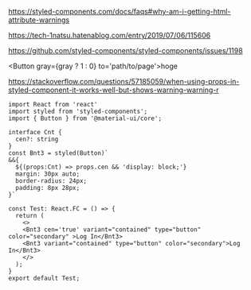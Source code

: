 https://styled-components.com/docs/faqs#why-am-i-getting-html-attribute-warnings


https://tech-1natsu.hatenablog.com/entry/2019/07/06/115606


https://github.com/styled-components/styled-components/issues/1198

<Button gray={gray ? 1 : 0} to='path/to/page'>hoge</Button>


https://stackoverflow.com/questions/57185059/when-using-props-in-styled-component-it-works-well-but-shows-warning-warning-r
```
import React from 'react'  
import styled from 'styled-components';
import { Button } from '@material-ui/core';

interface Cnt {
  cen?: string
}
const Bnt3 = styled(Button)`
&&{
  ${(props:Cnt) => props.cen && 'display: block;'}
  margin: 30px auto;
  border-radius: 24px;
  padding: 8px 28px;
}`

const Test: React.FC = () => {
  return (
    <>
    <Bnt3 cen='true' variant="contained" type="button" color="secondary" >Log In</Bnt3>
    <Bnt3 variant="contained" type="button" color="secondary">Log In</Bnt3>
    </>
  ); 
}
export default Test;

```

